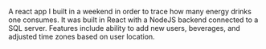 A react app I built in a weekend in order to trace how many energy drinks one consumes. It was built in React with a NodeJS backend connected to a SQL server. Features include ability to add new users, beverages, and adjusted time zones based on user location.
